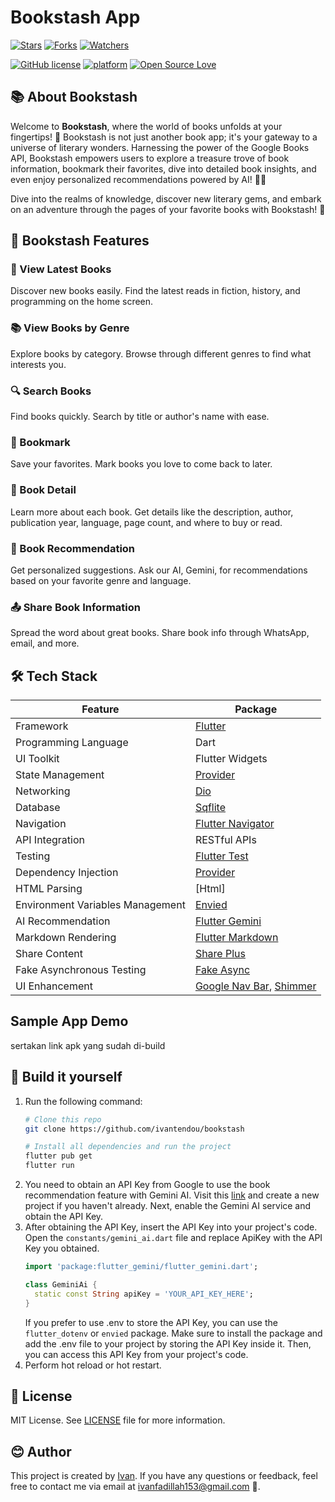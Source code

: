 # Bookstash App
[![Stars](https://img.shields.io/github/stars/ivantendou/bookstash.svg)](https://github.com/ivantendou/bookstash/stargazers)
[![Forks](https://img.shields.io/github/forks/ivantendou/bookstash.svg)](https://github.com/ivantendou/bookstash/network/members)
[![Watchers](https://img.shields.io/github/watchers/ivantendou/bookstash.svg)](https://github.com/ivantendou/bookstash/watchers)

[![GitHub license](https://img.shields.io/badge/License-MIT-blue.svg)](https://github.com/ivantendou/bookstash/blob/main/LICENSE)
[![platform](https://img.shields.io/badge/platform-Flutter-blue.svg)](https://flutter.dev/)
[![Open Source Love](https://badges.frapsoft.com/os/v2/open-source.svg?v=103)](https://github.com/ivantendou/bookstash)

## 📚 About Bookstash
Welcome to **Bookstash**, where the world of books unfolds at your fingertips! 🌟 Bookstash is not just another book app; it's your gateway to a universe of literary wonders. Harnessing the power of the Google Books API, Bookstash empowers users to explore a treasure trove of book information, bookmark their favorites, dive into detailed book insights, and even enjoy personalized recommendations powered by AI! 🤖📖

Dive into the realms of knowledge, discover new literary gems, and embark on an adventure through the pages of your favorite books with Bookstash! 🚀

## 📘 Bookstash Features

### 🌟 View Latest Books
Discover new books easily. Find the latest reads in fiction, history, and programming on the home screen.
### 📚 View Books by Genre
Explore books by category. Browse through different genres to find what interests you.
### 🔍 Search Books
Find books quickly. Search by title or author's name with ease.
### 📌 Bookmark
Save your favorites. Mark books you love to come back to later.
### 📖 Book Detail
Learn more about each book. Get details like the description, author, publication year, language, page count, and where to buy or read.
### 🤖 Book Recommendation
Get personalized suggestions. Ask our AI, Gemini, for recommendations based on your favorite genre and language.
### 📤 Share Book Information
Spread the word about great books. Share book info through WhatsApp, email, and more.

## 🛠️ Tech Stack
| Feature                             | Package                                                   |
|-------------------------------------|-----------------------------------------------------------|
| Framework                           | [Flutter](https://flutter.dev/)                           |
| Programming Language                | Dart                                                      |
| UI Toolkit                          | Flutter Widgets                                           |
| State Management                    | [Provider](https://pub.dev/packages/provider)             |
| Networking                          | [Dio](https://pub.dev/packages/dio)                       |
| Database                            | [Sqflite](https://pub.dev/packages/sqflite)               |
| Navigation                         | [Flutter Navigator](https://flutter.dev/docs/development/ui/navigation) |
| API Integration                     | RESTful APIs                                              |
| Testing                             | [Flutter Test](https://flutter.dev/docs/cookbook/testing/unit/introduction) |
| Dependency Injection                | [Provider](https://pub.dev/packages/provider)             |
| HTML Parsing                        | [Html]
| Environment Variables Management   | [Envied](https://pub.dev/packages/envied)                 |
| AI Recommendation                  | [Flutter Gemini](https://pub.dev/packages/flutter_gemini) |
| Markdown Rendering                  | [Flutter Markdown](https://pub.dev/packages/flutter_markdown) |
| Share Content                      | [Share Plus](https://pub.dev/packages/share_plus)         |
| Fake Asynchronous Testing          | [Fake Async](https://pub.dev/packages/fake_async)         |
| UI Enhancement                     | [Google Nav Bar](https://pub.dev/packages/google_nav_bar), [Shimmer](https://pub.dev/packages/shimmer) |



## Sample App Demo
sertakan link apk yang sudah di-build

## :hammer: Build it yourself
1. Run the following command:
   ```bash
   # Clone this repo
   git clone https://github.com/ivantendou/bookstash

   # Install all dependencies and run the project
   flutter pub get
   flutter run
   ```
2. You need to obtain an API Key from Google to use the book recommendation feature with Gemini AI. Visit this [link](https://ai.google.dev) and create a new project if you haven't already. Next, enable the Gemini AI service and obtain the API Key.
3. After obtaining the API Key, insert the API Key into your project's code. Open the `constants/gemini_ai.dart` file and replace ApiKey with the API Key you obtained.
   ```dart
   import 'package:flutter_gemini/flutter_gemini.dart';

   class GeminiAi {
     static const String apiKey = 'YOUR_API_KEY_HERE';
   }
   ```
   If you prefer to use .env to store the API Key, you can use the `flutter_dotenv` or `envied` package. Make sure to install the package and add the .env file to your project by storing the API Key inside it. Then, you can access this API Key from your project's code.
4. Perform hot reload or hot restart.

## :newspaper: License
MIT License. See [LICENSE](./LICENSE) file for more information.

## 😊 Author
This project is created by [Ivan](https://github.com/ivantendou). If you have any questions or feedback, feel free to contact me via email at [ivanfadillah153@gmail.com](mailto:ivanfadillah153@gmail.com) 📧.

